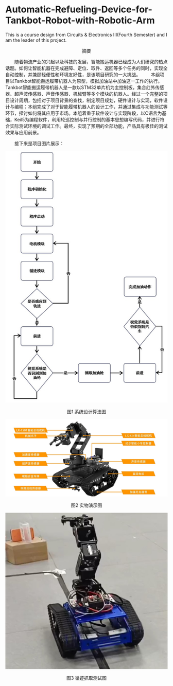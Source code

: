 # Automatic-Refueling-Device-for-Tankbot-Robot-with-Robotic-Arm
This is a course design from Circuits &amp; Electronics III(Fourth Semester) and I am the leader of this project.
<p align="center">
摘要
</p>  
&emsp;&emsp;随着物流产业的兴起以及科技的发展，智能搬运机器已经成为人们研究的热点话题。如何让智能机器在完成避障、定位、取件、返回等多个任务的同时，实现全自动控制，并兼顾轻便性和环境友好性，是该项目研究的一大挑战。
&emsp;&emsp;本组项目以Tankbot智能搬运履带机器人为原型，模拟加油站中加油这一工作的执行。Tankbot智能搬运履带机器人是一款以STM32单片机为主控制板，集合红外传感器、超声波传感器、声音传感器、机械臂等多个模块的机器人。经过一个完整的项目设计周期，包括对于项目背景的查找，制定项目规划，硬件设计与实现，软件设计与编程；本组完成了对于智能履带机器人的设计工作，并通过集成与功能测试等环节，探讨如何将其应用于市场。本组着重于软件设计与实现阶段，以C语言为基础，Keil5为编程软件，利用轮巡控制与并行控制的基本思想编写代码，并进行符合实际测试环境的调试工作。最终，实现了预期的全部功能，产品具有极佳的测试效果与应用前景。

&emsp;&emsp;接下来是项目图片展示：  

![iamge](https://github.com/yiifanzhou/Automatic-Refueling-Device-for-Tankbot-Robot-with-Robotic-Arm/blob/main/algorithm.jpg)   

<p align="center">
图1 系统设计算法图
</p>  

![iamge](https://github.com/yiifanzhou/Automatic-Refueling-Device-for-Tankbot-Robot-with-Robotic-Arm/blob/main/Real.jpg)  

<p align="center">
图2 实物演示图
</p>  

![iamge](https://github.com/yiifanzhou/Automatic-Refueling-Device-for-Tankbot-Robot-with-Robotic-Arm/blob/main/test.jpg)   

<p align="center">
图3 循迹抓取测试图
</p>  
